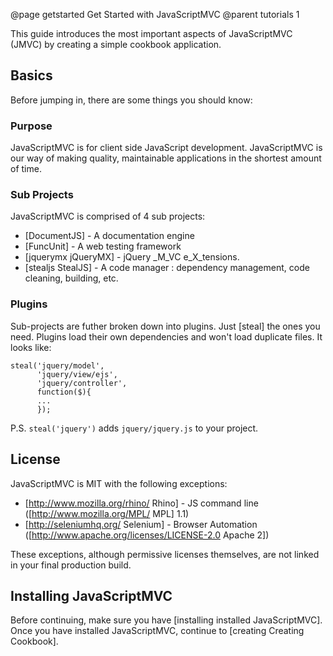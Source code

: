 @page getstarted Get Started with JavaScriptMVC
@parent tutorials 1

This guide introduces the most important aspects of JavaScriptMVC (JMVC) by 
creating a simple cookbook application.

<h2 class='spaced'>Basics</h2>

Before jumping in, there are some things you should know:

### Purpose

JavaScriptMVC is for client side JavaScript development.  JavaScriptMVC is our way
of making quality, maintainable applications in the shortest amount of time.

### Sub Projects

JavaScriptMVC is comprised of 4 sub projects:

  - [DocumentJS] - A documentation engine
  - [FuncUnit] - A web testing framework
  - [jquerymx jQueryMX] - jQuery _M_VC e_X_tensions.
  - [stealjs StealJS] - A code manager : dependency management, code cleaning, building, etc.

### Plugins 

Sub-projects are futher broken down into plugins.  Just [steal] the ones you need.  Plugins load 
their own dependencies and won't load duplicate files.  It looks like:

    steal('jquery/model',
          'jquery/view/ejs',
          'jquery/controller',
          function($){
          ...
          });


<div class='whisper'>
  P.S. <code>steal('jquery')</code> adds <code>jquery/jquery.js</code>
 to your project. </div>

## License

JavaScriptMVC is MIT with the following exceptions:

 - [http://www.mozilla.org/rhino/ Rhino] - JS command line ([http://www.mozilla.org/MPL/ MPL] 1.1)
 - [http://seleniumhq.org/ Selenium] - Browser Automation ([http://www.apache.org/licenses/LICENSE-2.0 Apache 2])

These exceptions, although permissive licenses themselves, are not linked in your final production build.

## Installing JavaScriptMVC

Before continuing, make sure you have [installing installed JavaScriptMVC].  Once you
have installed JavaScriptMVC, continue to [creating Creating Cookbook].
